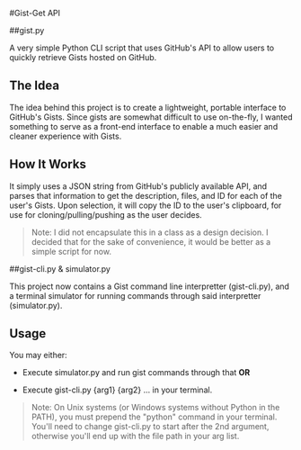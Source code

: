 #Gist-Get API

##gist.py

A very simple Python CLI script that uses GitHub's API to allow users to quickly retrieve Gists hosted on GitHub.

The Idea
-
The idea behind this project is to create a lightweight, portable interface to GitHub's Gists. Since gists are somewhat difficult to use on-the-fly, I wanted something to serve as a front-end interface to enable a much easier and cleaner experience with Gists.

How It Works
-
It simply uses a JSON string from GitHub's publicly available API, and parses that information to get the description, files, and ID for each of the user's Gists. Upon selection, it will copy the ID to the user's clipboard, for use for cloning/pulling/pushing as the user decides.

>Note: I did not encapsulate this in a class as a design decision. I decided that for the sake of convenience, it would be better as a simple script for now.

##gist-cli.py & simulator.py

This project now contains a Gist command line interpretter (gist-cli.py), and a terminal simulator for running commands through said interpretter (simulator.py). 

Usage
-
You may either:

- Execute
    simulator.py
and run gist commands through that **OR**

- Execute
    gist-cli.py {arg1} {arg2} ...
in your terminal.

>Note: On Unix systems (or Windows systems without Python in the PATH), you must prepend the "python" command in your terminal. You'll need to change gist-cli.py to start after the 2nd argument, otherwise you'll end up with the file path in your arg list.

